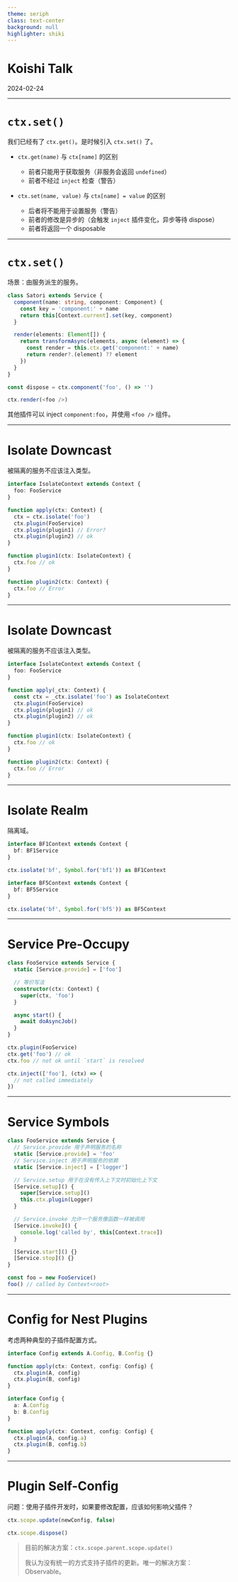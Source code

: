 ```yaml
---
theme: seriph
class: text-center
background: null
highlighter: shiki
---
```


# Koishi Talk

<div class="opacity-80">
2024-02-24
</div>

---

# `ctx.set()`

我们已经有了 `ctx.get()`。是时候引入 `ctx.set()` 了。

- `ctx.get(name)` 与 `ctx[name]` 的区别
  - 前者只能用于获取服务（非服务会返回 `undefined`）
  - 前者不经过 `inject` 检查（警告）

- `ctx.set(name, value)` 与 `ctx[name] = value` 的区别
  - 后者将不能用于设置服务（警告）
  - 前者的修改是异步的（会触发 `inject` 插件变化，异步等待 dispose）
  - 前者将返回一个 disposable

---

# `ctx.set()`

场景：由服务派生的服务。

```ts
class Satori extends Service {
  component(name: string, component: Component) {
    const key = 'component:' + name
    return this[Context.current].set(key, component)
  }

  render(elements: Element[]) {
    return transformAsync(elements, async (element) => {
      const render = this.ctx.get('component:' + name)
      return render?.(element) ?? element
    })
  }
}

const dispose = ctx.component('foo', () => '')

ctx.render(<foo />)
```

其他插件可以 inject `component:foo`，并使用 `<foo />` 组件。

---

# Isolate Downcast

被隔离的服务不应该注入类型。

```ts
interface IsolateContext extends Context {
  foo: FooService
}

function apply(ctx: Context) {
  ctx = ctx.isolate('foo')
  ctx.plugin(FooService)
  ctx.plugin(plugin1) // Error?
  ctx.plugin(plugin2) // ok
}

function plugin1(ctx: IsolateContext) {
  ctx.foo // ok
}

function plugin2(ctx: Context) {
  ctx.foo // Error
}
```

---

# Isolate Downcast

被隔离的服务不应该注入类型。

```ts
interface IsolateContext extends Context {
  foo: FooService
}

function apply(_ctx: Context) {
  const ctx = _ctx.isolate('foo') as IsolateContext
  ctx.plugin(FooService)
  ctx.plugin(plugin1) // ok
  ctx.plugin(plugin2) // ok
}

function plugin1(ctx: IsolateContext) {
  ctx.foo // ok
}

function plugin2(ctx: Context) {
  ctx.foo // Error
}
```

---

# Isolate Realm

隔离域。

```ts
interface BF1Context extends Context {
  bf: BF1Service
}

ctx.isolate('bf', Symbol.for('bf1')) as BF1Context

interface BF5Context extends Context {
  bf: BF5Service
}

ctx.isolate('bf', Symbol.for('bf5')) as BF5Context
```

---

# Service Pre-Occupy

```ts
class FooService extends Service {
  static [Service.provide] = ['foo']

  // 等价写法
  constructor(ctx: Context) {
    super(ctx, 'foo')
  }

  async start() {
    await doAsyncJob()
  }
}
```

```ts
ctx.plugin(FooService)
ctx.get('foo') // ok
ctx.foo // not ok until `start` is resolved

ctx.inject(['foo'], (ctx) => {
  // not called immediately
})
```

---

# Service Symbols

```ts
class FooService extends Service {
  // Service.provide 用于声明服务的名称
  static [Service.provide] = 'foo'
  // Service.inject 用于声明服务的依赖
  static [Service.inject] = ['logger']

  // Service.setup 用于在没有传入上下文时初始化上下文
  [Service.setup]() {
    super[Service.setup]()
    this.ctx.plugin(Logger)
  }

  // Service.invoke 允许一个服务像函数一样被调用
  [Service.invoke]() {
    console.log('called by', this[Context.trace])
  }

  [Service.start]() {}
  [Service.stop]() {}
}

const foo = new FooService()
foo() // called by Context<root>
```

---

# Config for Nest Plugins

考虑两种典型的子插件配置方式。

```ts
interface Config extends A.Config, B.Config {}

function apply(ctx: Context, config: Config) {
  ctx.plugin(A, config)
  ctx.plugin(B, config)
}
```

```ts
interface Config {
  a: A.Config
  b: B.Config
}

function apply(ctx: Context, config: Config) {
  ctx.plugin(A, config.a)
  ctx.plugin(B, config.b)
}
```

---

# Plugin Self-Config

问题：使用子插件开发时，如果要修改配置，应该如何影响父插件？

```ts
ctx.scope.update(newConfig, false)

ctx.scope.dispose()
```

> 目前的解决方案：`ctx.scope.parent.scope.update()`
>
> 我认为没有统一的方式支持子插件的更新。唯一的解决方案：Observable。


